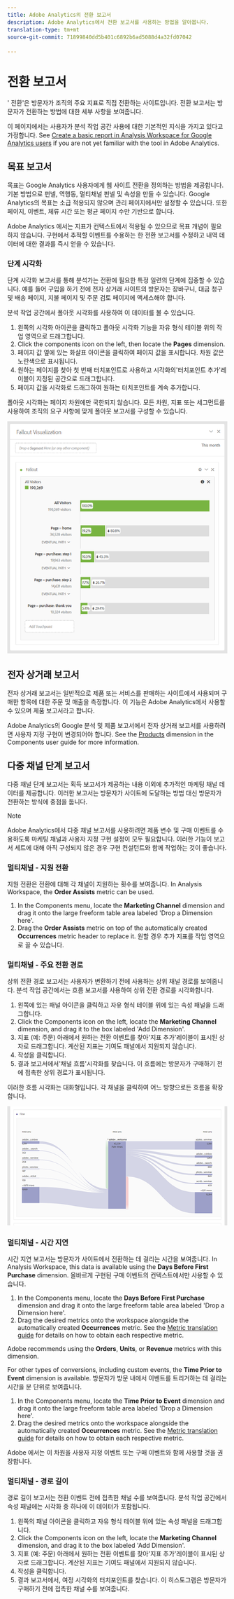 ```yaml
---
title: Adobe Analytics의 전환 보고서
description: Adobe Analytics에서 전환 보고서를 사용하는 방법을 알아봅니다.
translation-type: tm+mt
source-git-commit: 71899840dd5b401c6892b6ad5088d4a32fd07042

---
```



# 전환 보고서

' 전환'은 방문자가 조직의 주요 지표로 직접 전환하는 사이트입니다. 전환 보고서는 방문자가 전환하는 방법에 대한 세부 사항을 보여줍니다.

이 페이지에서는 사용자가 분석 작업 공간 사용에 대한 기본적인 지식을 가지고 있다고 가정합니다. See [Create a basic report in Analysis Workspace for Google Analytics users](create-report.md) if you are not yet familiar with the tool in Adobe Analytics.

## 목표 보고서

목표는 Google Analytics 사용자에게 웹 사이트 전환을 정의하는 방법을 제공합니다. 기본 방법으로 펀넬, 역행동, 멀티채널 펀넬 및 속성을 만들 수 있습니다. Google Analytics의 목표는 소급 적용되지 않으며 관리 페이지에서만 설정할 수 있습니다. 또한 페이지, 이벤트, 체류 시간 또는 평균 페이지 수만 기반으로 합니다.

Adobe Analytics 에서는 지표가 컨텍스트에서 적용될 수 있으므로 목표 개념이 필요하지 않습니다. 구현에서 추적할 이벤트를 수용하는 한 전환 보고서를 수정하고 내역 데이터에 대한 결과를 즉시 얻을 수 있습니다.

### 단계 시각화

단계 시각화 보고서를 통해 분석가는 전환에 필요한 특정 일련의 단계에 집중할 수 있습니다. 예를 들어 구입을 하기 전에 전자 상거래 사이트의 방문자는 장바구니, 대금 청구 및 배송 페이지, 지불 페이지 및 주문 검토 페이지에 액세스해야 합니다.

분석 작업 공간에서 폴아웃 시각화를 사용하여 이 데이터를 볼 수 있습니다.

1. 왼쪽의 시각화 아이콘을 클릭하고 폴아웃 시각화 기능을 자유 형식 테이블 위의 작업 영역으로 드래그합니다.
2. Click the components icon on the left, then locate the **Pages** dimension.
3. 페이지 값 옆에 있는 화살표 아이콘을 클릭하여 페이지 값을 표시합니다. 차원 값은 노란색으로 표시됩니다.
4. 원하는 페이지를 찾아 첫 번째 터치포인트로 사용하고 시각화의'터치포인트 추가'레이블이 지정된 공간으로 드래그합니다.
5. 페이지 값을 시각화로 드래그하여 원하는 터치포인트를 계속 추가합니다.

폴아웃 시각화는 페이지 차원에만 국한되지 않습니다. 모든 차원, 지표 또는 세그먼트를 사용하여 조직의 요구 사항에 맞게 폴아웃 보고서를 구성할 수 있습니다.

![폴아웃 시각화](../assets/fallout.png)

## 전자 상거래 보고서

전자 상거래 보고서는 일반적으로 제품 또는 서비스를 판매하는 사이트에서 사용되며 구매한 항목에 대한 주문 및 매출을 측정합니다. 이 기능은 Adobe Analytics에서 사용할 수 있으며 제품 보고서라고 합니다.

Adobe Analytics의 Google 분석 및 제품 보고서에서 전자 상거래 보고서를 사용하려면 사용자 지정 구현이 변경되어야 합니다. See the [Products](../../../components/c-variables/dimensionslist/reports-products.md) dimension in the Components user guide for more information.

## 다중 채널 단계 보고서

다중 채널 단계 보고서는 획득 보고서가 제공하는 내용 이외에 추가적인 마케팅 채널 데이터를 제공합니다. 이러한 보고서는 방문자가 사이트에 도달하는 방법 대신 방문자가 전환하는 방식에 중점을 둡니다.

> [!NOTE]
>
> Adobe Analytics에서 다중 채널 보고서를 사용하려면 제품 변수 및 구매 이벤트를 수용하도록 마케팅 채널과 사용자 지정 구현 설정이 모두 필요합니다. 이러한 기능이 보고서 세트에 대해 아직 구성되지 않은 경우 구현 컨설턴트와 함께 작업하는 것이 좋습니다.

### 멀티채널 - 지원 전환

지원 전환은 전환에 대해 각 채널이 지원하는 횟수를 보여줍니다. In Analysis Workspace, the **Order Assists** metric can be used.

1. In the Components menu, locate the **Marketing Channel** dimension and drag it onto the large freeform table area labeled 'Drop a Dimension here'.
2. Drag the **Order Assists** metric on top of the automatically created **Occurrences** metric header to replace it. 원할 경우 추가 지표를 작업 영역으로 끌 수 있습니다.

### 멀티채널 - 주요 전환 경로

상위 전환 경로 보고서는 사용자가 변환하기 전에 사용하는 상위 채널 경로를 보여줍니다. 분석 작업 공간에서는 흐름 보고서를 사용하여 상위 전환 경로를 시각화합니다.

1. 왼쪽에 있는 패널 아이콘을 클릭하고 자유 형식 테이블 위에 있는 속성 패널을 드래그합니다.
2. Click the Components icon on the left, locate the **Marketing Channel** dimension, and drag it to the box labeled 'Add Dimension'.
3. 지표 (예: 주문) 아래에서 원하는 전환 이벤트를 찾아'지표 추가'레이블이 표시된 상자로 드래그합니다. 계산된 지표는 기여도 패널에서 지원되지 않습니다.
4. 작성을 클릭합니다.
5. 결과 보고서에서'채널 흐름'시각화를 찾습니다. 이 흐름에는 방문자가 구매하기 전에 접촉한 상위 경로가 표시됩니다.

이러한 흐름 시각화는 대화형입니다. 각 채널을 클릭하여 어느 방향으로든 흐름을 확장합니다.

![플로우 시각화](../assets/flow.png)

### 멀티채널 - 시간 지연

시간 지연 보고서는 방문자가 사이트에서 전환하는 데 걸리는 시간을 보여줍니다. In Analysis Workspace, this data is available using the **Days Before First Purchase** dimension. 올바르게 구현된 구매 이벤트의 컨텍스트에서만 사용할 수 있습니다.

1. In the Components menu, locate the **Days Before First Purchase** dimension and drag it onto the large freeform table area labeled 'Drop a Dimension here'.
2. Drag the desired metrics onto the workspace alongside the automatically created **Occurrences** metric. See the [Metric translation guide](common-metrics.md) for details on how to obtain each respective metric.

Adobe recommends using the **Orders**, **Units**, or **Revenue** metrics with this dimension.

For other types of conversions, including custom events, the **Time Prior to Event** dimension is available. 방문자가 방문 내에서 이벤트를 트리거하는 데 걸리는 시간을 분 단위로 보여줍니다.

1. In the Components menu, locate the **Time Prior to Event** dimension and drag it onto the large freeform table area labeled 'Drop a Dimension here'.
2. Drag the desired metrics onto the workspace alongside the automatically created **Occurrences** metric. See the [Metric translation guide](common-metrics.md) for details on how to obtain each respective metric.

Adobe 에서는 이 차원을 사용자 지정 이벤트 또는 구매 이벤트와 함께 사용할 것을 권장합니다.

### 멀티채널 - 경로 길이

경로 길이 보고서는 전환 이벤트 전에 접촉한 채널 수를 보여줍니다. 분석 작업 공간에서 속성 패널에는 시각화 중 하나에 이 데이터가 포함됩니다.

1. 왼쪽의 패널 아이콘을 클릭하고 자유 형식 테이블 위에 있는 속성 패널을 드래그합니다.
2. Click the Components icon on the left, locate the **Marketing Channel** dimension, and drag it to the box labeled 'Add Dimension'.
3. 지표 (예: 주문) 아래에서 원하는 전환 이벤트를 찾아'지표 추가'레이블이 표시된 상자로 드래그합니다. 계산된 지표는 기여도 패널에서 지원되지 않습니다.
4. 작성을 클릭합니다.
5. 결과 보고서에서, 여정 시각화의 터치포인트를 찾습니다. 이 히스토그램은 방문자가 구매하기 전에 접촉한 채널 수를 보여줍니다.
